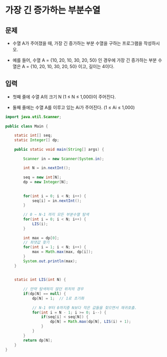 # 가장 긴 증가하는 부분수열

## 문제
- 수열 A가 주어졌을 때, 가장 긴 증가하는 부분 수열을 구하는 프로그램을 작성하시오.

- 예를 들어, 수열 A = {10, 20, 10, 30, 20, 50} 인 경우에 가장 긴 증가하는 부분 수열은 A = {10, 20, 10, 30, 20, 50} 이고, 길이는 4이다.

## 입력
- 첫째 줄에 수열 A의 크기 N (1 ≤ N ≤ 1,000)이 주어진다.

- 둘째 줄에는 수열 A를 이루고 있는 Ai가 주어진다. (1 ≤ Ai ≤ 1,000)

``` Java
import java.util.Scanner;
 
public class Main {
	
	static int[] seq;
	static Integer[] dp;
	
	public static void main(String[] args) {
		
		Scanner in = new Scanner(System.in);
		
		int N = in.nextInt();
		
		seq = new int[N];
		dp = new Integer[N];
		
		
		for(int i = 0; i < N; i++) {
			seq[i] = in.nextInt();
		}
		
		// 0 ~ N-1 까지 모든 부분수열 탐색 
		for(int i = 0; i < N; i++) {
			LIS(i);
		}
		
		int max = dp[0];
		// 최댓값 찾기 
		for(int i = 1; i < N; i++) {
			max = Math.max(max, dp[i]);
		}
		System.out.println(max);
	}
	
	
	static int LIS(int N) {
		
		// 만약 탐색하지 않던 위치의 경우 
		if(dp[N] == null) {
			dp[N] = 1;	// 1로 초기화 
			
			// N-1 부터 0까지중 N보다 작은 값들을 찾으면서 재귀호출. 
			for(int i = N - 1; i >= 0; i--) {
				if(seq[i] < seq[N]) {
					dp[N] = Math.max(dp[N], LIS(i) + 1);
				}
			}
		}
		return dp[N];
	}
}
```
